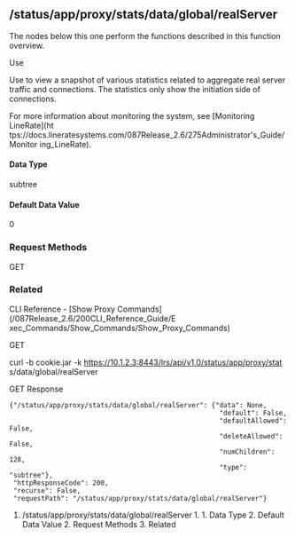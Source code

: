 ## /status/app/proxy/stats/data/global/realServer

The nodes below this one perform the functions described in this function
overview.

Use

Use to view a snapshot of various statistics related to aggregate real server
traffic and connections. The statistics only show the initiation side of
connections.

For more information about monitoring the system, see [Monitoring LineRate](ht
tps://docs.lineratesystems.com/087Release_2.6/275Administrator's_Guide/Monitor
ing_LineRate).

#### Data Type

subtree

#### Default Data Value

0

### Request Methods

GET

### Related

CLI Reference - [Show Proxy Commands](/087Release_2.6/200CLI_Reference_Guide/E
xec_Commands/Show_Commands/Show_Proxy_Commands)

GET

curl -b cookie.jar -k https://10.1.2.3:8443/lrs/api/v1.0/status/app/proxy/stat
s/data/global/realServer

GET Response

    
    
    {"/status/app/proxy/stats/data/global/realServer": {"data": None,
                                                         "default": False,
                                                         "defaultAllowed": False,
                                                         "deleteAllowed": False,
                                                         "numChildren": 128,
                                                         "type": "subtree"},
     "httpResponseCode": 200,
     "recurse": False,
     "requestPath": "/status/app/proxy/stats/data/global/realServer"}
    

  1. /status/app/proxy/stats/data/global/realServer
    1.       1. Data Type
      2. Default Data Value
    2. Request Methods
    3. Related

